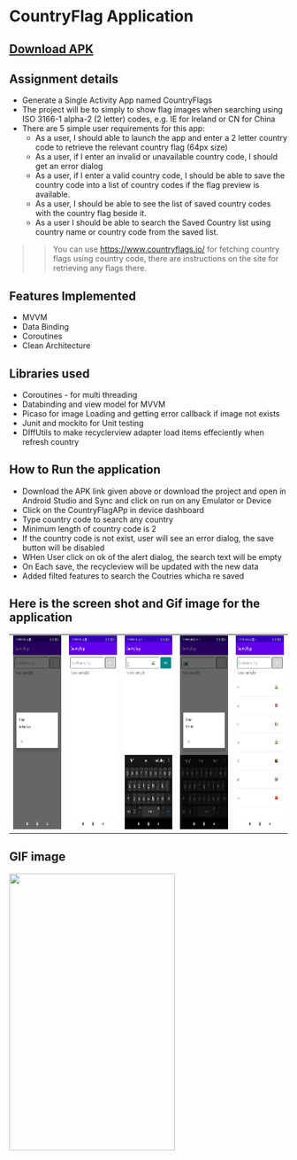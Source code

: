 # CountryFlag Application
## [Download APK](https://github.com/spdobest/CountryFlag/blob/main/app/apk/COuntryFlagApp.apk)
## Assignment details
- Generate a Single Activity App named CountryFlags
- The project will be to simply to show flag images when searching using ISO 3166-1 alpha-2 (2 letter) codes, e.g. IE for Ireland or CN for China
- There are 5 simple user requirements for this app:
  - As a user, I should able to launch the app and enter a 2 letter country code to retrieve the relevant country flag (64px size)
  - As a user, if I enter an invalid or unavailable country code,  I should get an error dialog
  - As a user, if I enter a valid country code, I should be able to save the country code into a list of country codes  if the flag preview is available.
  - As a user, I should be able to see the list of saved country codes with the country flag beside it.
  - As a user I should be able to search the Saved Country list using country name or country code from the saved list.
>> You can use https://www.countryflags.io/ for fetching country flags using country code, there are instructions on the site for retrieving any flags there.
 

## Features Implemented
- MVVM
- Data Binding
- Coroutines
- Clean Architecture

## Libraries used
- Coroutines - for multi threading
- Databinding and view model for MVVM
- Picaso for image Loading and getting error callback if image not exists
- Junit and mockito for Unit testing
- DIffUtils to make recyclerview adapter load items effeciently when refresh country


## How to Run the application
- Download the APK link given above or download the project and open in Android Studio and Sync and click on run on any Emulator or Device
- Click on the CountryFlagAPp in device dashboard
- Type country code to search any country
- Minimum length of country code is 2
- If the country code is not exist, user will see an error dialog, the save button will be disabled
- WHen User click on ok of the alert dialog, the search text will be empty
- On Each save, the recycleview will be updated with the new data
- Added filted features to search the Coutries whicha re saved


## Here is the screen shot and Gif image for the application
<table>
<tr>
<td>
  <img src="https://github.com/spdobest/CountryFlag/blob/main/app/images/ss1.png" width="200" height="350" />
 </td>
<td>
 <img src="https://github.com/spdobest/CountryFlag/blob/main/app/images/ss2.png" width="200" height="350"/> 
</td>
  <td>
  <img src="https://github.com/spdobest/CountryFlag/blob/main/app/images/ss3.png" width="200" height="350" />
 </td>
<td>
 <img src="https://github.com/spdobest/CountryFlag/blob/main/app/images/ss4.png" width="200" height="350"/> 
</td>
  <td>
  <img src="https://github.com/spdobest/CountryFlag/blob/main/app/images/ss5.png" width="200" height="350" />
 </td>
</tr>
</table> 

## GIF image
<img src="https://github.com/spdobest/CountryFlag/blob/main/app/images/gifImage.gif" width="300" height="500" />

